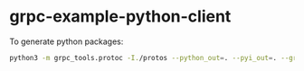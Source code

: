 # grpc-example-python-client

To generate python packages:

```bash
python3 -m grpc_tools.protoc -I./protos --python_out=. --pyi_out=. --grpc_python_out=. ./protos/**/*.proto
```
